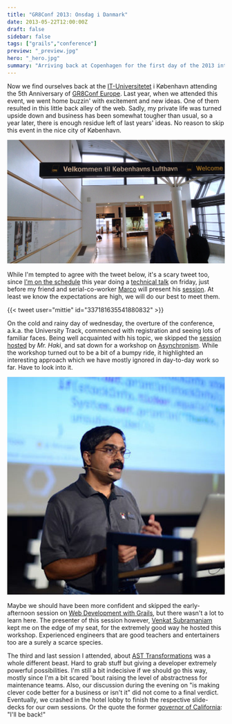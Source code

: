 ```yaml
---
title: "GR8Conf 2013: Onsdag i Danmark"
date: 2013-05-22T12:00:00Z
draft: false
sidebar: false
tags: ["grails","conference"]
preview: "_preview.jpg"
hero: "_hero.jpg"
summary: "Arriving back at Copenhagen for the first day of the 2013 international Grails User Conference."
---
```


Now we find ourselves back at the [IT-Universitetet](http://www.itu.dk/) i København attending the 5th Anniversary of [GR8Conf Europe](http://gr8conf.eu/). Last year, when we attended this event, we went home buzzin' with excitement and new ideas. One of them resulted in this little back alley of the web. Sadly, my private life was turned upside down and business has been somewhat tougher than usual, so a year later, there is enough residue left of last years' ideas. No reason to skip this event in the nice city of København.

![Arriving back at the Copenhagen airport](kobenhavn.jpg)

While I'm tempted to agree with the tweet below, it's a scary tweet too, since [I'm on the schedule](http://gr8conf.eu/Speakers/Edwin-Van-Nes) this year doing a [technical talk](http://gr8conf.eu/Presentations/Trench-code) on friday, just before my friend and serial-co-worker [Marco](http://gr8conf.eu/Speakers/Marco-Pas) will present his [session](http://gr8conf.eu/Presentations/Using-Grails-to-power-your-ele). At least we know the expectations are high, we will do our best to meet them.

{{< tweet user="mittie" id="337181635541880832" >}} 

On the cold and rainy day of wednesday, the overture of the conference, a.k.a. the University Track, commenced with registration and seeing lots of familiar faces. Being well acquainted with his topic, we skipped the [session hosted](http://mrhaki.blogspot.dk/2013/05/gr8conf-2013-europe-conference-report.html) by _Mr. Haki_, and sat down for a workshop on [Asynchronism]("http://gr8conf.eu/Presentations/---Async-Grails-Workshop). While the workshop turned out to be a bit of a bumpy ride, it highlighted an interesting approach which we have mostly ignored in day-to-day work so far. Have to look into it.

![The famous software engineering speaker Dr. Venkat Subramaniam](venkat.jpg)

Maybe we should have been more confident and skipped the early-afternoon session on [Web Development with Grails](http://gr8conf.eu/Presentations/---Web-Development-with-Grails), but there wasn't a lot to learn here. The presenter of this session however, [Venkat Subramaniam]("https://twitter.com/venkat_s) kept me on the edge of my seat, for the extremely good way he hosted this workshop. Experienced engineers that are good teachers and entertainers too are a surely a scarce species.


The third and last session I attended, about [AST Transformations](http://gr8conf.eu/Presentations/---Unleashing-the-power-of-AST) was a whole different beast. Hard to grab stuff but giving a developer extremely powerful possibilities. I'm still a bit indecisive if we should go this way, mostly since I'm a bit scared 'bout raising the level of abstractness for maintenance teams. Also, our discussion during the evening on "is making clever code better for a business or isn't it" did not come to a final verdict.
Eventually, we crashed in the hotel lobby to finish the respective slide-decks for our own sessions. Or the quote the former [governor of California](http://en.wikipedia.org/wiki/Arnold_Schwarzenegger): "I'll be back!"